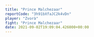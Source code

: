 ```yaml
---
title: "Prince Malchezaar"
reportCode: "3h91bXfaJC2k4vDn"
player: "Zvorà"
fight: "Prince Malchezaar"
date: 2021-09-02T19:09:04.426000+00:00
---
```

